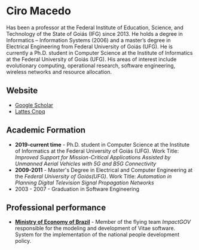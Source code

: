 # Ciro Macedo
Has been a professor at the Federal Institute of Education, Science, and Technology of the State of Goiás (IFG) since 2013. He holds a degree in Informatics – Information Systems (2006) and a master’s degree in Electrical Engineering from Federal University of Goiás (UFG). He is currently a Ph.D. student in Computer Science at the Institute of Informatics at the Federal University of Goiás (UFG). His areas of interest include evolutionary computing, operational research, software engineering, wireless networks and resource allocation.

## Website
- [Google Scholar](https://scholar.google.com.br/citations?user=GMxi-B8AAAAJ)
- [Lattes Cnpq](http://lattes.cnpq.br/7461921402514789)

## Academic Formation
- <b>2019-current time</b> - Ph.D. student in Computer Science at the Institute of Informatics at the Federal University of Goiás (UFG). Work Title: <i>Improved Support for Mission-Critical Applications Assisted by Unmanned Aerial Vehicles with 5G and B5G Connectivity</i>
- <b>2009-2011</b> - Master's Degree in Electrical and Computer Engineering at the <i>Federal University of Goiás(UFG)</i>. Work Title: <i>Automation in Planning Digital Television Signal Propagation Networks </i>
- 2003 - 2007 - Graduation in Software Engineering

## Professional performance
- <b>[Ministry of Economy of Brazil](https://www.gov.br/servidor/pt-br/acesso-a-informacao/gestao-de-pessoas/pndp/paginas/times-impactagov)</b> - Member of the flying team <i>ImpactGOV</i> responsible for the modeling and development of Vitae software. System for the implementation of the national people development policy.

